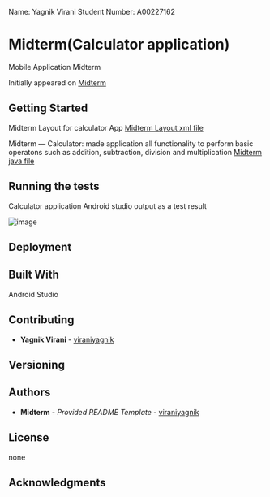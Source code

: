   Name: Yagnik Virani
  Student Number: A00227162
  
# Midterm(Calculator application)

Mobile Application Midterm

Initially appeared on
[Midterm](https://github.com/viraniyagnik/Midterm-Yagnik)



## Getting Started

Midterm Layout for calculator App
[Midterm Layout xml file](https://github.com/viraniyagnik/Midterm-Yagnik/blob/main/Midterm/app/src/main/res/layout/activity_main.xml)

Midterm — Calculator: made application all functionality to perform basic operatons such as addition, subtraction, division and multiplication
[Midterm java file](https://github.com/viraniyagnik/Midterm-Yagnik/blob/main/Midterm/app/src/main/java/com/example/midterm/MainActivity.java)



## Running the tests
Calculator application Android studio output as a test result

![image](https://user-images.githubusercontent.com/77527826/157556201-19244c7a-3538-4b1f-82c2-8c75ccb221f7.png)



## Deployment


## Built With
Android Studio


## Contributing
 - **Yagnik Virani** -
    [viraniyagnik](https://github.com/viraniyagnik)


## Versioning



## Authors

  - **Midterm** - *Provided README Template* -
    [viraniyagnik](https://github.com/viraniyagnik)



## License

none

## Acknowledgments


